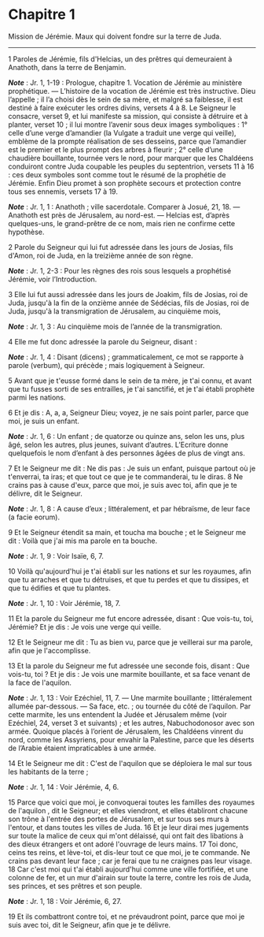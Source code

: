 # Chapitre 1

Mission de Jérémie.
Maux qui doivent fondre sur la terre de Juda.

***

1 Paroles de Jérémie, fils d'Helcias, un des prêtres qui demeuraient à Anathoth, dans la terre de Benjamin.

***Note*** :  Jr. 1, 1-19 : Prologue, chapitre 1. Vocation de Jérémie au ministère prophétique. ― L’histoire de la vocation de Jérémie est très instructive. Dieu l’appelle ; il l’a choisi dès le sein de sa mère, et malgré sa faiblesse, il est destiné à faire exécuter les ordres divins, versets 4 à 8. Le Seigneur le consacre, verset 9, et lui manifeste sa mission, qui consiste à détruire et à planter, verset 10 ; il lui montre l’avenir sous deux images symboliques : 1° celle d’une verge d’amandier (la Vulgate a traduit une verge qui veille), emblème de la prompte réalisation de ses desseins, parce que l’amandier est le premier et le plus prompt des arbres à fleurir ; 2° celle d’une chaudière bouillante, tournée vers le nord, pour marquer que les Chaldéens conduiront contre Juda coupable les peuples du septentrion, versets 11 à 16 : ces deux symboles sont comme tout le résumé de la prophétie de Jérémie. Enfin Dieu promet à son prophète secours et protection contre tous ses ennemis, versets 17 à 19.

***Note*** :  Jr. 1, 1 : Anathoth ; ville sacerdotale. Comparer à Josué, 21, 18. ― Anathoth est près de Jérusalem, au nord-est. ― Helcias est, d’après quelques-uns, le grand-prêtre de ce nom, mais rien ne confirme cette hypothèse.


2 Parole du Seigneur qui lui fut adressée dans les jours de Josias, fils d'Amon, roi de Juda, en la treizième année de son règne.

***Note*** :  Jr. 1, 2-3 : Pour les règnes des rois sous lesquels a prophétisé Jérémie, voir l’Introduction.

3 Elle lui fut aussi adressée dans les jours de Joakim, fils de Josias, roi de Juda, jusqu'à la fin de la onzième année de Sédécias, fils de Josias, roi de Juda, jusqu'à la transmigration de Jérusalem, au cinquième mois,

***Note*** :  Jr. 1, 3 : Au cinquième mois de l’année de la transmigration.


4 Elle me fut donc adressée la parole du Seigneur, disant :

***Note*** :  Jr. 1, 4 : Disant (dicens) ; grammaticalement, ce mot se rapporte à parole (verbum), qui précède ; mais logiquement à Seigneur.

5 Avant que je t'eusse formé dans le sein de ta mère, je t'ai connu, et avant que tu fusses sorti de ses entrailles, je t'ai sanctifié, et je t'ai établi prophète parmi les nations.


6 Et je dis : A, a, a, Seigneur Dieu; voyez, je ne sais point parler, parce que moi, je suis un enfant.

***Note*** :  Jr. 1, 6 : Un enfant ; de quatorze ou quinze ans, selon les uns, plus âgé, selon les autres, plus jeunes, suivant d’autres. L’Ecriture donne quelquefois le nom d’enfant à des personnes âgées de plus de vingt ans.


7 Et le Seigneur me dit : Ne dis pas : Je suis un enfant, puisque partout où je t'enverrai, ta iras; et que tout ce que je te commanderai, tu le diras. 8 Ne crains pas à cause d'eux, parce que moi, je suis avec toi, afin que je te délivre, dit le Seigneur.

***Note*** :  Jr. 1, 8 : A cause d’eux ; littéralement, et par hébraïsme, de leur face (a facie eorum).


9 Et le Seigneur étendit sa main, et toucha ma bouche ; et le Seigneur me dit : Voilà que j'ai mis ma parole en ta bouche.

***Note*** :  Jr. 1, 9 : Voir Isaïe, 6, 7.

10 Voilà qu'aujourd'hui je t'ai établi sur les nations et sur les royaumes, afin que tu arraches et que tu détruises, et que tu perdes et que tu dissipes, et que tu édifies et que tu plantes.

***Note*** :  Jr. 1, 10 : Voir Jérémie, 18, 7.


11 Et la parole du Seigneur me fut encore adressée, disant : Que vois-tu, toi, Jérémie? Et je dis : Je vois une verge qui veille.


12 Et le Seigneur me dit : Tu as bien vu, parce que je veillerai sur ma parole, afin que je l'accomplisse.


13 Et la parole du Seigneur me fut adressée une seconde fois, disant : Que vois-tu, toi ? Et je dis : Je vois une marmite bouillante, et sa face venant de la face de l'aquilon.

***Note*** :  Jr. 1, 13 : Voir Ezéchiel, 11, 7. ― Une marmite bouillante ; littéralement allumée par-dessous. ― Sa face, etc. ; ou tournée du côté de l’aquilon. Par cette marmite, les uns entendent la Judée et Jérusalem même (voir Ezéchiel, 24, verset 3 et suivants) ; et les autres, Nabuchodonosor avec son armée. Quoique placés à l’orient de Jérusalem, les Chaldéens vinrent du nord, comme les Assyriens, pour envahir la Palestine, parce que les déserts de l’Arabie étaient impraticables à une armée.


14 Et le Seigneur me dit : C'est de l'aquilon que se déploiera le mal sur tous les habitants de la terre ;

***Note*** :  Jr. 1, 14 : Voir Jérémie, 4, 6.

15 Parce que voici que moi, je convoquerai toutes les familles des royaumes de l'aquilon , dit le Seigneur; et elles viendront, et elles établiront chacune son trône à l'entrée des portes de Jérusalem, et sur tous ses murs à l'entour, et dans toutes les villes de Juda. 16 Et je leur dirai mes jugements sur toute la malice de ceux qui m'ont délaissé, qui ont fait des libations à des dieux étrangers et ont adoré l'ouvrage de leurs mains. 17 Toi donc, ceins tes reins, et lève-toi, et dis-leur tout ce que moi, je te commande. Ne crains pas devant leur face ; car je ferai que tu ne craignes pas leur visage. 18 Car c'est moi qui t'ai établi aujourd'hui comme une ville fortifiée, et une colonne de fer, et un mur d'airain sur toute la terre, contre les rois de Juda, ses princes, et ses prêtres et son peuple.

***Note*** :  Jr. 1, 18 : Voir Jérémie, 6, 27.

19 Et ils combattront contre toi, et ne prévaudront point, parce que moi je suis avec toi, dit le Seigneur, afin que je te délivre.


